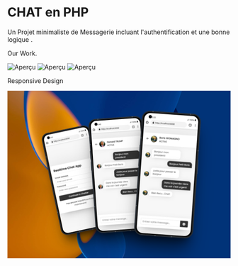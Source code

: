 # CHAT en PHP

Un Projet minimaliste de Messagerie incluant l'authentification et une bonne logique .

Our Work.

![Aperçu](./preview/preview1.png)
![Aperçu](./preview/preview2.png)
![Aperçu](./preview/preview3.png)

Responsive Design

![Aperçu](./preview/preview4.png)